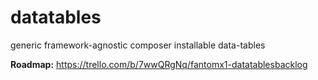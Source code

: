 # datatables
generic framework-agnostic composer installable data-tables

<b>Roadmap:</b>
https://trello.com/b/7wwQRgNq/fantomx1-datatablesbacklog
